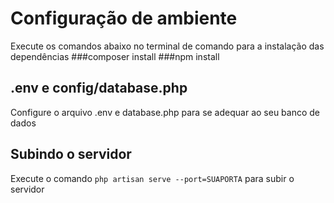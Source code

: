 # Configuração de ambiente
Execute os comandos abaixo no terminal de comando para a instalação das dependências
###composer install
###npm install


## .env e config/database.php
Configure o arquivo .env e database.php para se adequar ao seu banco de dados

## Subindo o servidor
Execute o comando `php artisan serve --port=SUAPORTA` para subir o servidor


